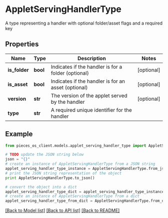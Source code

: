 # AppletServingHandlerType

A type representing a handler with optional folder/asset flags and a required key

## Properties
Name | Type | Description | Notes
------------ | ------------- | ------------- | -------------
**is_folder** | **bool** | Indicates if the handler is for a folder (optional) | [optional] 
**is_asset** | **bool** | Indicates if the handler is for an asset (optional) | [optional] 
**version** | **str** | The version of the applet served by the handler | [optional] 
**type** | **str** | A required unique identifier for the handler | 

## Example

```python
from pieces_os_client.models.applet_serving_handler_type import AppletServingHandlerType

# TODO update the JSON string below
json = "{}"
# create an instance of AppletServingHandlerType from a JSON string
applet_serving_handler_type_instance = AppletServingHandlerType.from_json(json)
# print the JSON string representation of the object
print AppletServingHandlerType.to_json()

# convert the object into a dict
applet_serving_handler_type_dict = applet_serving_handler_type_instance.to_dict()
# create an instance of AppletServingHandlerType from a dict
applet_serving_handler_type_from_dict = AppletServingHandlerType.from_dict(applet_serving_handler_type_dict)
```
[[Back to Model list]](../README.md#documentation-for-models) [[Back to API list]](../README.md#documentation-for-api-endpoints) [[Back to README]](../README.md)


